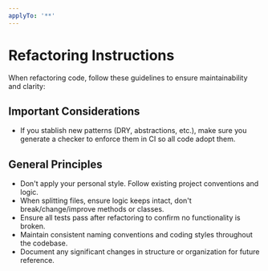 ```yaml
---
applyTo: '**'
---
```


# Refactoring Instructions
When refactoring code, follow these guidelines to ensure maintainability and clarity:

## Important Considerations
- If you stablish new patterns (DRY, abstractions, etc.), make sure you generate a checker to enforce them in CI so all code adopt them.

## General Principles
- Don't apply your personal style. Follow existing project conventions and logic.
- When splitting files, ensure logic keeps intact, don't break/change/improve methods or classes.
- Ensure all tests pass after refactoring to confirm no functionality is broken.
- Maintain consistent naming conventions and coding styles throughout the codebase.
- Document any significant changes in structure or organization for future reference.
